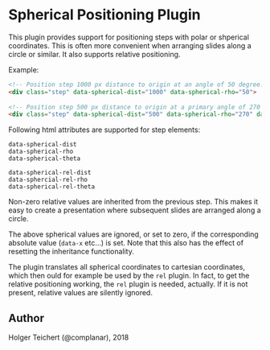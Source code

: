 Spherical Positioning Plugin
===========================

This plugin provides support for positioning steps with polar or shperical coordinates. This is often more convenient when arranging slides along a circle or similar. It also supports relative positioning.

Example:

```html
<!-- Position step 1000 px distance to origin at an angle of 50 degree. -->
<div class="step" data-spherical-dist="1000" data-spherical-rho="50">
        
<!-- Position step 500 px distance to origin at a primary angle of 270 degree and a secondary angle of -30 degree (= 330 degree) -->
<div class="step" data-spherical-dist="500" data-spherical-rho="270" data-spherical-theta="-30">
```

Following html attributes are supported for step elements:

    data-spherical-dist
    data-spherical-rho
    data-spherical-theta
    
    data-spherical-rel-dist
    data-sphercial-rel-rho
    data-spherical-rel-theta

Non-zero relative values are inherited from the previous step. This makes it easy to 
create a presentation where subsequent slides are arranged along a circle.

The above spherical values are ignored, or set to zero, if the corresponding 
absolute value (`data-x` etc...) is set. Note that this also has the effect of
resetting the inheritance functionality.

The plugin translates all spherical coordinates to cartesian coordinates, which then ould for example be used by the `rel` plugin. In fact, to get the relative positioning working, the `rel` plugin is needed, actually. If it is not present, relative values are silently ignored.

Author
------

Holger Teichert (@complanar), 2018
